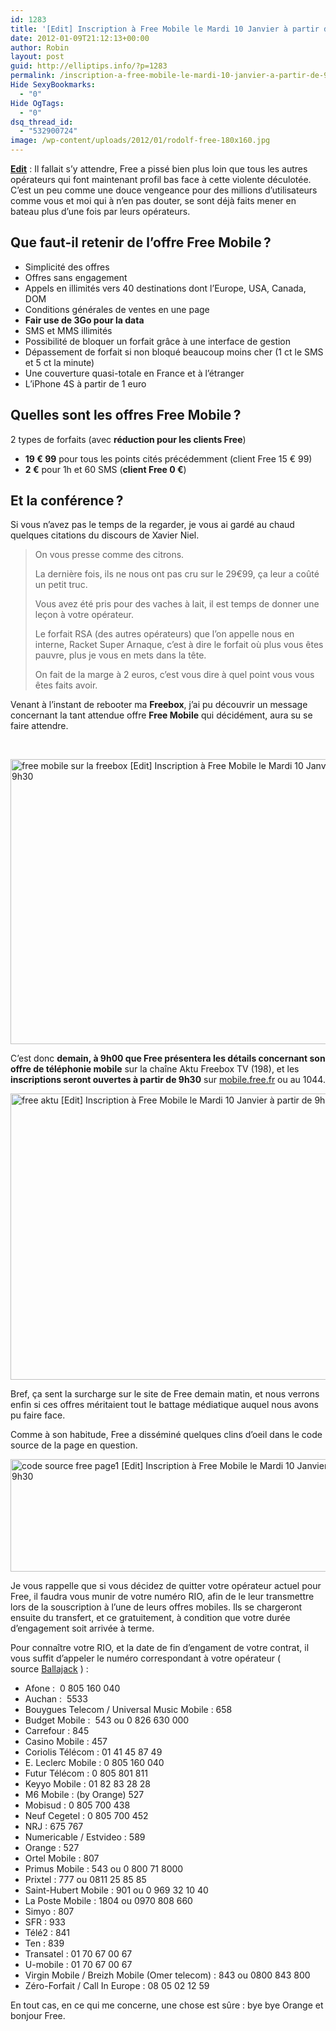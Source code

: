 ```yaml
---
id: 1283
title: '[Edit] Inscription à Free Mobile le Mardi 10 Janvier à partir de 9h30'
date: 2012-01-09T21:12:13+00:00
author: Robin
layout: post
guid: http://elliptips.info/?p=1283
permalink: /inscription-a-free-mobile-le-mardi-10-janvier-a-partir-de-9h30/
Hide SexyBookmarks:
  - "0"
Hide OgTags:
  - "0"
dsq_thread_id:
  - "532900724"
image: /wp-content/uploads/2012/01/rodolf-free-180x160.jpg
---
```

<span style="text-decoration: underline;"><strong>Edit</strong></span> : Il fallait s’y attendre, Free a pissé bien plus loin que tous les autres opérateurs qui font maintenant profil bas face à cette violente déculotée. C’est un peu comme une douce vengeance pour des millions d’utilisateurs comme vous et moi qui à n’en pas douter, se sont déjà faits mener en bateau plus d’une fois par leurs opérateurs.

## Que faut-il retenir de l’offre Free Mobile ?

  * Simplicité des offres
  * Offres sans engagement
  * Appels en illimités vers 40 destinations dont l’Europe, USA, Canada, DOM
  * Conditions générales de ventes en une page
  * **Fair use de 3Go pour la data**
  * SMS et MMS illimités
  * Possibilité de bloquer un forfait grâce à une interface de gestion
  * Dépassement de forfait si non bloqué beaucoup moins cher (1 ct le SMS et 5 ct la minute)
  * Une couverture quasi-totale en France et à l’étranger
  * L’iPhone 4S à partir de 1 euro

## Quelles sont les offres Free Mobile ?

2 types de forfaits (avec **réduction pour les clients Free**)

  * **19 € 99** pour tous les points cités précédemment (client Free 15 € 99)
  * **2 €** pour 1h et 60 SMS (**client Free 0 €**)

## Et la conférence ?



Si vous n’avez pas le temps de la regarder, je vous ai gardé au chaud quelques citations du discours de Xavier Niel.

> On vous presse comme des citrons.
> 
> La dernière fois, ils ne nous ont pas cru sur le 29€99, ça leur a coûté un petit truc.
> 
> Vous avez été pris pour des vaches à lait, il est temps de donner une leçon à votre opérateur.
> 
> Le forfait RSA (des autres opérateurs) que l’on appelle nous en interne, Racket Super Arnaque, c’est à dire le forfait où plus vous êtes pauvre, plus je vous en mets dans la tête.
> 
> On fait de la marge à 2 euros, c’est vous dire à quel point vous vous êtes faits avoir.

Venant à l’instant de rebooter ma **Freebox**, j’ai pu découvrir un message concernant la tant attendue offre **Free Mobile** qui décidément, aura su se faire attendre.

&nbsp;

[<img class="aligncenter size-full wp-image-1287" title="free-mobile-sur-la-freebox" src="http://elliptips.info/wp-content/uploads/2012/01/free-mobile-sur-la-freebox.jpg" alt="free mobile sur la freebox [Edit] Inscription à Free Mobile le Mardi 10 Janvier à partir de 9h30" width="610" height="456" srcset="http://elliptips.info/wp-content/uploads/2012/01/free-mobile-sur-la-freebox.jpg 610w, http://elliptips.info/wp-content/uploads/2012/01/free-mobile-sur-la-freebox-300x224.jpg 300w" sizes="(max-width: 610px) 100vw, 610px" />](http://elliptips.info/wp-content/uploads/2012/01/free-mobile-sur-la-freebox.jpg)

C’est donc **demain, à 9h00 que Free présentera les détails concernant son offre de téléphonie mobile** sur la chaîne Aktu Freebox TV (198), et les **inscriptions seront ouvertes à partir de 9h30** sur [mobile.free.fr](http://mobile.free.fr/ "Inscription à Free Mobile") ou au 1044.

[<img class="aligncenter size-full wp-image-1286" title="free-aktu" src="http://elliptips.info/wp-content/uploads/2012/01/free-aktu.jpg" alt="free aktu [Edit] Inscription à Free Mobile le Mardi 10 Janvier à partir de 9h30" width="610" height="458" srcset="http://elliptips.info/wp-content/uploads/2012/01/free-aktu.jpg 610w, http://elliptips.info/wp-content/uploads/2012/01/free-aktu-300x225.jpg 300w" sizes="(max-width: 610px) 100vw, 610px" />](http://elliptips.info/wp-content/uploads/2012/01/free-aktu.jpg)

Bref, ça sent la surcharge sur le site de Free demain matin, et nous verrons enfin si ces offres méritaient tout le battage médiatique auquel nous avons pu faire face.

Comme à son habitude, Free a disséminé quelques clins d&#8217;oeil dans le code source de la page en question.

[<img class="aligncenter size-full wp-image-1285" title="code-source-free-page" src="http://elliptips.info/wp-content/uploads/2012/01/code-source-free-page1.jpg" alt="code source free page1 [Edit] Inscription à Free Mobile le Mardi 10 Janvier à partir de 9h30" width="610" height="180" srcset="http://elliptips.info/wp-content/uploads/2012/01/code-source-free-page1.jpg 610w, http://elliptips.info/wp-content/uploads/2012/01/code-source-free-page1-300x88.jpg 300w" sizes="(max-width: 610px) 100vw, 610px" />](http://elliptips.info/wp-content/uploads/2012/01/code-source-free-page1.jpg)

Je vous rappelle que si vous décidez de quitter votre opérateur actuel pour Free, il faudra vous munir de votre numéro RIO, afin de le leur transmettre lors de la souscription à l’une de leurs offres mobiles. Ils se chargeront ensuite du transfert, et ce gratuitement, à condition que votre durée d’engagement soit arrivée à terme.

Pour connaître votre RIO, et la date de fin d’engament de votre contrat, il vous suffit d’appeler le numéro correspondant à votre opérateur ( source [Ballajack](http://www.ballajack.com/comment-connaitre-date-fin-engagement-operateur-mobile "Ballajack") ) :

  * Afone :  0 805 160 040
  * Auchan :  5533
  * Bouygues Telecom / Universal Music Mobile : 658
  * Budget Mobile :  543 ou 0 826 630 000
  * Carrefour : 845
  * Casino Mobile : 457
  * Coriolis Télécom : 01 41 45 87 49
  * E. Leclerc Mobile : 0 805 160 040
  * Futur Télécom : 0 805 801 811
  * Keyyo Mobile : 01 82 83 28 28
  * M6 Mobile : (by Orange) 527
  * Mobisud : 0 805 700 438
  * Neuf Cegetel : 0 805 700 452
  * NRJ : 675 767
  * Numericable / Estvideo : 589
  * Orange : 527
  * Ortel Mobile : 807
  * Primus Mobile : 543 ou 0 800 71 8000
  * Prixtel : 777 ou 0811 25 85 85
  * Saint-Hubert Mobile : 901 ou 0 969 32 10 40
  * La Poste Mobile : 1804 ou 0970 808 660
  * Simyo : 807
  * SFR : 933
  * Télé2 : 841
  * Ten : 839
  * Transatel : 01 70 67 00 67
  * U-mobile : 01 70 67 00 67
  * Virgin Mobile / Breizh Mobile (Omer telecom) : 843 ou 0800 843 800
  * Zéro-Forfait / Call In Europe : 08 05 02 12 59

En tout cas, en ce qui me concerne, une chose est sûre : bye bye Orange et bonjour Free.